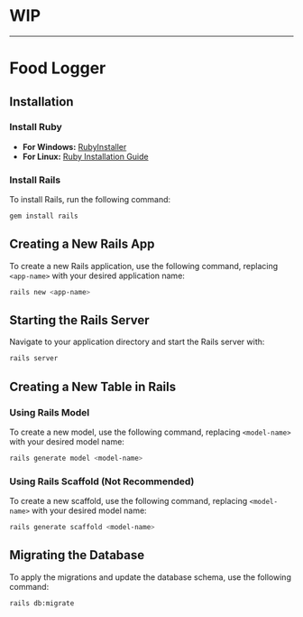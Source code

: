 # WIP

---

# Food Logger

## Installation

### Install Ruby

- **For Windows:** [RubyInstaller](https://rubyinstaller.org)
- **For Linux:** [Ruby Installation Guide](https://www.ruby-lang.org/en/documentation/installation/)

### Install Rails

To install Rails, run the following command:

```sh
gem install rails
```

## Creating a New Rails App

To create a new Rails application, use the following command, replacing `<app-name>` with your desired application name:

```sh
rails new <app-name>
```

## Starting the Rails Server

Navigate to your application directory and start the Rails server with:

```sh
rails server
```

## Creating a New Table in Rails

### Using Rails Model

To create a new model, use the following command, replacing `<model-name>` with your desired model name:

```sh
rails generate model <model-name>
```

### Using Rails Scaffold (Not Recommended)

To create a new scaffold, use the following command, replacing `<model-name>` with your desired model name:

```sh
rails generate scaffold <model-name>
```

## Migrating the Database

To apply the migrations and update the database schema, use the following command:

```sh
rails db:migrate
```

